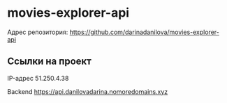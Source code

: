 # movies-explorer-api

Адрес репозитория: https://github.com/darinadanilova/movies-explorer-api

## Ссылки на проект

IP-адрес 51.250.4.38

Backend https://api.danilovadarina.nomoredomains.xyz
